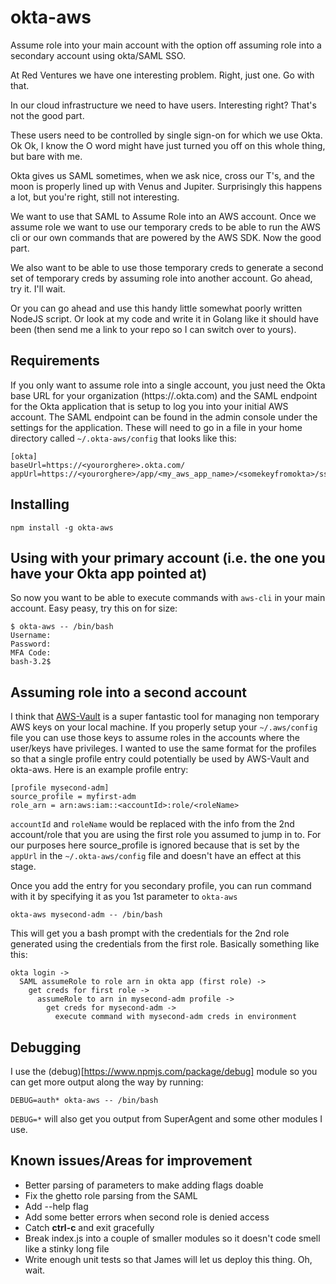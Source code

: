 # okta-aws

Assume role into your main account with the option off assuming role into a secondary account using okta/SAML SSO.

At Red Ventures we have one interesting problem. Right, just one. Go with that.

In our cloud infrastructure we need to have users. Interesting right? That's not the good part.

These users need to be controlled by single sign-on for which we use Okta. Ok Ok, I know the O word might have just turned you off on this whole thing, but bare with me.

Okta gives us SAML sometimes, when we ask nice, cross our T's, and the moon is properly lined up with Venus and Jupiter. Surprisingly this happens a lot, but you're right, still not interesting.

We want to use that SAML to Assume Role into an AWS account. Once we assume role we want to use our temporary creds to be able to run the AWS cli or our own commands that are powered by the AWS SDK. Now the good part.

We also want to be able to use those temporary creds to generate a second set of temporary creds by assuming role into another account. Go ahead, try it. I'll wait.

Or you can go ahead and use this handy little somewhat poorly written NodeJS script. Or look at my code and write it in Golang like it should have been (then send me a link to your repo so I can switch over to yours).

## Requirements
If you only want to assume role into a single account, you just need the Okta base URL for your organization (https://<yourorgname>.okta.com) and the SAML endpoint for the Okta application that is setup to log you into your initial AWS account. The SAML endpoint can be found in the admin console under the settings for the application. These will need to go in a file in your home directory called `~/.okta-aws/config` that looks like this:

```
[okta]
baseUrl=https://<yourorghere>.okta.com/
appUrl=https://<yourorghere>/app/<my_aws_app_name>/<somekeyfromokta>/sso/saml
```

## Installing

```
npm install -g okta-aws
```

## Using with your primary account (i.e. the one you have your Okta app pointed at)
So now you want to be able to execute commands with `aws-cli` in your main account. Easy peasy, try this on for size:

```
$ okta-aws -- /bin/bash
Username:
Password:
MFA Code:
bash-3.2$
```

## Assuming role into a second account

I think that [AWS-Vault](https://github.com/99designs/aws-vault) is a super fantastic tool for managing non temporary AWS keys on your local machine. If you properly setup your `~/.aws/config` file you can use those keys to assume roles in the accounts where the user/keys have privileges. I wanted to use the same format for the profiles so that a single profile entry could potentially be used by AWS-Vault and okta-aws. Here is an example profile entry:

```
[profile mysecond-adm]
source_profile = myfirst-adm
role_arn = arn:aws:iam::<accountId>:role/<roleName>
```

`accountId` and `roleName` would be replaced with the info from the 2nd account/role that you are using the first role you assumed to jump in to. For our purposes here source_profile is ignored because that is set by the `appUrl` in the `~/.okta-aws/config` file and doesn't have an effect at this stage.

Once you add the entry for you secondary profile, you can run command with it by specifying it as you 1st parameter to `okta-aws`

```
okta-aws mysecond-adm -- /bin/bash
```

This will get you a bash prompt with the credentials for the 2nd role generated using the credentials from the first role. Basically something like this:

```
okta login ->
  SAML assumeRole to role arn in okta app (first role) ->
    get creds for first role ->
      assumeRole to arn in mysecond-adm profile ->
        get creds for mysecond-adm ->
          execute command with mysecond-adm creds in environment
```

## Debugging

I use the (debug)[https://www.npmjs.com/package/debug] module so you can get more output along the way by running:

```
DEBUG=auth* okta-aws -- /bin/bash
```

`DEBUG=*` will also get you output from SuperAgent and some other modules I use.

## Known issues/Areas for improvement
  * Better parsing of parameters to make adding flags doable
  * Fix the ghetto role parsing from the SAML
  * Add --help flag
  * Add some better errors when second role is denied access
  * Catch **ctrl-c** and exit gracefully
  * Break index.js into a couple of smaller modules so it doesn't code smell like a stinky long file
  * Write enough unit tests so that James will let us deploy this thing. Oh, wait.
